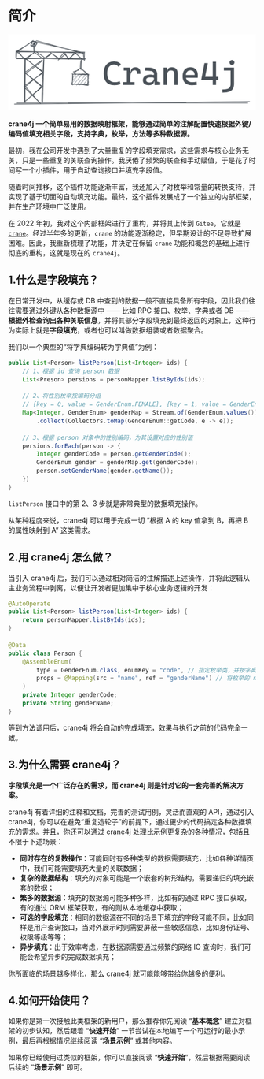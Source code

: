 # 简介

![](./image-20230220150040070.png)

**crane4j 一个简单易用的数据映射框架，能够通过简单的注解配置快速根据外键/编码值填充相关字段，支持字典，枚举，方法等多种数据源。**

最初，我在公司开发中遇到了大量重复的字段填充需求，这些需求与核心业务无关，只是一些重复的关联查询操作。我厌倦了频繁的联查和手动赋值，于是花了时间写一个小插件，用于自动查询接口并填充字段值。

随着时间推移，这个插件功能逐渐丰富，我还加入了对枚举和常量的转换支持，并实现了基于切面的自动填充功能。最终，这个插件发展成了一个独立的内部框架，并在生产环境中广泛使用。

在 2022 年初，我对这个内部框架进行了重构，并将其上传到 `Gitee`，它就是 [`crane`](https://github.com/Createsequence/crane)。经过半年多的更新，`crane` 的功能逐渐稳定，但早期设计的不足导致扩展困难。因此，我重新梳理了功能，并决定在保留 `crane` 功能和概念的基础上进行彻底的重构，这就是现在的 `crane4j`。

## 1.什么是字段填充？

在日常开发中，从缓存或 DB 中查到的数据一般不直接具备所有字段，因此我们往往需要通过外键从各种数据源中 —— 比如 RPC 接口、枚举、字典或者 DB —— **根据外检查询出各种关联信息**，并将其部分字段填充到最终返回的对象上，这种行为实际上就是**字段填充**，或者也可以叫做数据组装或者数据聚合。

我们以一个典型的“将字典编码转为字典值”为例：

~~~java
public List<Person> listPerson(List<Integer> ids) {
    // 1、根据 id 查询 person 数据
    List<Preson> persions = personMapper.listByIds(ids);
    
    // 2、将性别枚举按编码分组
    // {key = 0, value = GenderEnum.FEMALE}, {key = 1, value = GenderEnum.MALE}
    Map<Integer, GenderEnum> genderMap = Stream.of(GenderEnum.values())
        .collect(Collectors.toMap(GenderEnum::getCode, e -> e));

    // 3、根据 person 对象中的性别编码，为其设置对应的性别值
    persions.forEach(person -> {
        Integer genderCode = person.getGenderCode();
        GenderEnum gender = genderMap.get(genderCode);
        person.setGenderName(gender.getName());
    })
}
~~~

`listPerson` 接口中的第 2、3 步就是非常典型的数据填充操作。

从某种程度来说，crane4j 可以用于完成一切 “根据 A 的 key 值拿到 B，再把 B 的属性映射到 A” 这类需求。

## 2.用 crane4j 怎么做？

当引入 crane4j 后，我们可以通过相对简洁的注解描述上述操作，并将此逻辑从主业务流程中剥离，以便让开发者更加集中于核心业务逻辑的开发：

~~~java
@AutoOperate
public List<Person> listPerson(List<Integer> ids) {
    return personMapper.listByIds(ids);
}

@Data
public class Person {
    @AssembleEnum(
        type = GenderEnum.class, enumKey = "code", // 指定枚举类，并按字典值分组
        props = @Mapping(src = "name", ref = "genderName") // 将枚举的 name 映射到 foo 的 genderName 属性
    )
    private Integer genderCode;
    private String genderName;
}
~~~

等到方法调用后，crane4j 将会自动的完成填充，效果与执行之前的代码完全一致。

## 3.为什么需要 crane4j？

**字段填充是一个广泛存在的需求，而 crane4j 则是针对它的一套完善的解决方案。**

crane4j 有着详细的注释和文档，完善的测试用例，灵活而直观的 API，通过引入 crane4j，你可以在避免“重复造轮子”的前提下，通过更少的代码搞定各种数据填充的需求。并且，你还可以通过 crane4j 处理比示例更复杂的各种情况，包括且不限于下述场景：

+ **同时存在的复数操作**：可能同时有多种类型的数据需要填充，比如各种详情页中，我们可能需要填充大量的关联数据；
+ **复杂的数据结构**：填充的对象可能是一个嵌套的树形结构，需要递归的填充嵌套的数据；
+ **繁多的数据源**：填充的数据源可能多种多样，比如有的通过 RPC 接口获取，有的通过 ORM 框架获取，有的则从本地缓存中获取；
+ **可选的字段填充**：相同的数据源在不同的场景下填充的字段可能不同，比如同样是用户查询接口，当对外展示时则需要屏蔽一些敏感信息，比如身份证号、权限等级等等；
+ **异步填充**：出于效率考虑，在数据源需要通过频繁的网络 IO 查询时，我们可能会希望异步的完成数据填充；

你所面临的场景越多样化，那么 crane4j 就可能能够带给你越多的便利。

## 4.如何开始使用？

如果你是第一次接触此类框架的新用户，那么推荐你先阅读 “**基本概念**” 建立对框架的初步认知，然后跟着 “**快速开始**” 一节尝试在本地编写一个可运行的最小示例，最后再根据情况继续阅读 “**场景示例**” 或其他内容。

如果你已经使用过类似的框架，你可以直接阅读 “**快速开始**”，然后根据需要阅读后续的 “**场景示例**” 即可。
